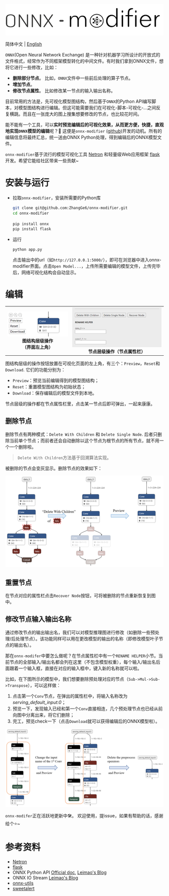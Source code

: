 <img src="./docs/onnx_modifier_logo_1.png" style="zoom: 60%;" />

简体中文 | [English](readme.md)

`ONNX`(Open Neural Network Exchange) 是一种针对机器学习所设计的开放式的文件格式，经常作为不同框架模型转化的中间文件。有时我们拿到ONNX文件，想将它进行一些修改，比如：

- **删除部分节点**。 比如，`ONNX`文件中一些前后处理的算子节点。
- **增加节点**。
- **修改节点属性**。 比如修改某一节点的输入输出名称。

目前常用的方法是，先可视化模型图结构，然后基于`ONNX`的Python API编写脚本，对模型图结构进行编辑。但这可能需要我们在可视化-脚本-可视化-...之间反复横跳。而且在一张庞大的图上搜集想要修改的节点，也比较花时间。

能不能有一个工具，可以**实时预览编辑后的可视化效果，从而更方便，快捷，直观地实现`ONNX`模型的编辑**呢？:rocket: 这便是`onnx-modifier` ([github]())开发的动机。所有的编辑信息将最终汇总，统一送由ONNX Python处理，得到编辑后的ONNX模型文件。

`onnx-modifier`基于流行的模型可视化工具 [Netron](https://github.com/lutzroeder/netron) 和轻量级Web应用框架 [flask](https://github.com/pallets/flask) 开发。希望它能给社区带来一些贡献~

# 安装与运行

- 拉取`onnx-modifier`，安装所需要的Python库 

  ```bash
  git clone git@github.com:ZhangGe6/onnx-modifier.git
  cd onnx-modifier
  
  pip install onnx
  pip install flask
  ```

- 运行 

  ```bash
  python app.py
  ```

  点击输出中的url（如`http://127.0.0.1:5000/`），即可在浏览器中进入onnx-modifier界面。点击`Open Model...`，上传所需要编辑的模型文件，上传完毕后，网络可视化结构会自动显示。

# 编辑

<table>
    <tr>
        <td ><center><img src="./docs/top_left_buttons.png"> <b>图结构层级操作<br>（界面左上角）</b></center></td>
        <td ><center><img src="./docs/node_prop_buttos.png" ><b>节点层级操作（节点属性栏）</b></center></td>
    </tr>
</table>



图结构层级的操作按钮放置在可视化页面的左上角，有三个：`Preview`，`Reset`和`Download`. 它们的功能分别为：

- `Preview`：预览当前编辑得到的模型图结构；
- `Reset`：重置模型图结构为初始状态；
- `Download`：保存编辑后的模型文件到本地。

节点层级的操作都在节点属性栏里，点击某一节点后即可弹出，一起来康康。

## 删除节点

删除节点有两种模式：`Delete With Children` 和 `Delete Single Node`. 后者只删除当前单个节点；而前者还会自动删除以这个节点为根节点的所有节点，就不用一个一个删除啦。

> `Delete With Children`方法基于回溯算法实现。

被删除的节点会变灰显示。删除节点的效果如下：

<img src="./docs/onnx_modifier_delete.png" style="zoom: 60%;" />



## 重置节点

在节点对应的属性栏点击`Recover Node`按钮，可将被删除的节点重新恢复到图中。

## 修改节点输入输出名称

通过修改节点的输出输出名，我们可以对模型推理图进行修改（如删除一些预处理/后处理节点）。该功能同样可以用在更改模型的输出的名称（即修改模型叶子节点的输出名）。

那在`onnx-modifer`中要怎么做呢？在节点属性栏中有一个`RENAME HELPER`小节。当前节点的全部输入/输出名都会列在这里（不包含模型权重），每个输入/输出名后面跟着一个输入框，直接在对应的输入框中，键入新的名称就可以啦。

比如，在下图所示的模型中，我们想要删除预处理对应的节点（`Sub->Mul->Sub->Transpose`），可以这样做：

1. 点击第一个`Conv`节点，在弹出的属性栏中，将输入名称改为*serving_default_input:0*；
2. 预览一下，发现输入已经和第一个`Conv`直接相连，几个预处理节点也已经从前向图中分离出来，将它们删除；
3. 完工，预览check一下（点击`Download`就可以获得编辑后的ONNX模型啦）。

<img src="./docs/rename_node_io.png" alt="rename_node_io" style="zoom:60%;" />

`onnx-modifer`正在活跃地更新中:hammer_and_wrench:。 欢迎使用，提issue，如果有帮助的话，感谢给个:star:~

# 参考资料
- [Netron](https://github.com/lutzroeder/netron)
- [flask](https://github.com/pallets/flask)
- ONNX Python API [Official doc](https://github.com/onnx/onnx/blob/main/docs/PythonAPIOverview.md), [Leimao's Blog](https://leimao.github.io/blog/ONNX-Python-API/)
- ONNX IO Stream  [Leimao's Blog](https://leimao.github.io/blog/ONNX-IO-Stream/)
- [onnx-utils](https://github.com/saurabh-shandilya/onnx-utils)
- [sweetalert](https://github.com/t4t5/sweetalert)
